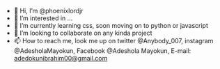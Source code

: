- 👋 Hi, I’m @phoenixlordjr
- 👀 I’m interested in ...
- 🌱 I’m currently learning css, soon moving on to python or javascript 
- 💞️ I’m looking to collaborate on any kinda project
- 📫 How to reach me, look me up on twitter @Anybody_007, instagram @AdesholaMayokun, Facebook @Adeshola Mayokun, E-mail: adedokunibrahim00@gmail.com

<!---
phoenixlordjr/phoenixlordjr is a ✨ special ✨ repository because its `README.md` (this file) appears on your GitHub profile.
You can click the Preview link to take a look at your changes.
--->
